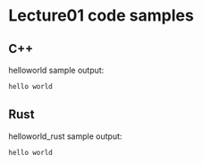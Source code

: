 # Lecture01 code samples

## C++

helloworld sample output:

```bash
hello world
```

## Rust

helloworld_rust sample output:

```bash
hello world
```